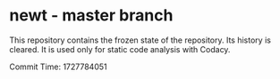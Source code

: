 # newt - master branch

This repository contains the frozen state of the repository.
Its history is cleared. It is used only for static code
analysis with Codacy.

Commit Time: 1727784051